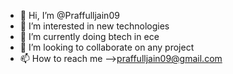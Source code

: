 - 👋 Hi, I’m @Praffulljain09
- 👀 I’m interested in new technologies
- 🌱 I’m currently doing btech in ece 
- 💞️ I’m looking to collaborate on any project
- 📫 How to reach me -->praffulljain09@gmail.com